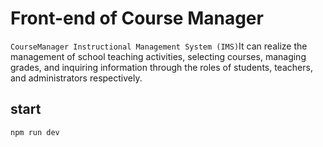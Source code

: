 # Front-end of Course Manager
`CourseManager Instructional Management System (IMS)`It can realize the management of school teaching activities, selecting courses, managing grades, and inquiring information through the roles of students, teachers, and administrators respectively.
## start 
```cmd
npm run dev
```
